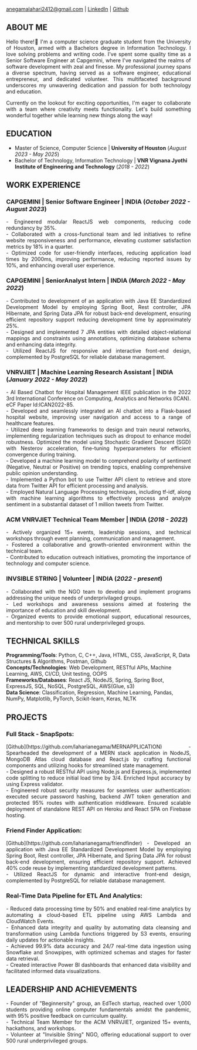 anegamalahari2412@gmail.com | [LinkedIn](https://www.linkedin.com/in/lahari-anegama-a9a583192/) | [Github](https://github.com/laharianegama)

## ABOUT ME
<p style='text-align: justify;'> Hello there!👋 I'm a computer science graduate student from the University of Houston, armed with a Bachelors degree in Information Technology. I love solving problems and writing code. I've spent some quality time as a Senior Software Engineer at Capgemini, where I've navigated the realms of software development with zeal and finesse.  My professional journey spans a diverse spectrum, having served as a software engineer, educational entrepreneur, and dedicated volunteer. This multifaceted background underscores my unwavering dedication and passion for both technology and education.</p>

<p style='text-align: justify;'> Currently on the lookout for exciting opportunities, I'm eager to collaborate with a team where creativity meets functionality. Let's build something wonderful together while learning new things along the way! </p>


## EDUCATION
 - Master of Science, Computer Science  | **University of Houston** (_August 2023 - May 2025_)			       		
 - Bachelor of Technology, Information Technology	| **VNR Vignana Jyothi Institute of Engineering and Technology** (_2018 - 2022_)

## WORK EXPERIENCE
### CAPGEMINI | Senior Software Engineer | INDIA (_October 2022 - August 2023_)
<p align="justify">
 - Engineered modular ReactJS web components, reducing code redundancy by 35%.<br>
 - Collaborated with a cross-functional team and led initiatives to refine website responsiveness and performance,
elevating customer satisfaction metrics by 18% in a quarter.<br>
 - Optimized code for user-friendly interfaces, reducing application load times by 2000ms, improving performance,
reducing reported issues by 10%, and enhancing overall user experience.<br>
</p>

### CAPGEMINI | SeniorAnalyst Intern | INDIA (_March 2022 - May 2022_)
<p align="justify">
- Contributed to development of an application with Java EE Standardized Development Model by employing Spring
Boot, Rest controller, JPA Hibernate, and Spring Data JPA for robust back-end development, ensuring efficient
repository support reducing development time by approximately 25%.<br>
- Designed and implemented 7 JPA entities with detailed object-relational mappings and constraints using
annotations, optimizing database schema and enhancing data integrity.<br>
- Utilized ReactJS for responsive and interactive front-end design, complemented by PostgreSQL for reliable
database management.<br>
</p>

### VNRVJIET | Machine Learning Research Assistant | INDIA (_January 2022 - May 2022_)
<p align="justify">
- AI Based Chatbot for Hospital Management IEEE publication in the 2022 3rd International Conference on Computing, Analytics and Networks (ICAN). eCF Paper Id:ICAN2022-85.<br>
- Developed and seamlessly integrated an AI chatbot into a Flask-based hospital website, improving user navigation and access to a range of healthcare features.<br>
- Utilized deep learning frameworks to design and train neural networks, implementing regularization techniques such as dropout to enhance model robustness. Optimized the model using Stochastic Gradient Descent (SGD) with Nesterov acceleration, fine-tuning hyperparameters for efficient convergence during training.<br>
- Developed a machine learning model to comprehend polarity of sentiment (Negative, Neutral or Positive)  on trending topics, enabling comprehensive public opinion understanding.<br>
- Implemented a Python bot to use Twitter API client to retrieve and store data from Twitter API for efficient processing and analysis.<br>
- Employed Natural Language Processing techniques, including tf-idf, along with machine learning algorithms to effectively process and analyze sentiment in a substantial dataset of 1 million tweets from Twitter.<br>
</p>

### ACM VNRVJIET Technical Team Member | INDIA (_2018 - 2022_)
<p align="justify">
 - Actively organized 15+ events, leadership sessions, and technical workshops through event planning, communication and management.<br>
 - Fostered a collaborative and growth-oriented environment within the technical team.<br>
 - Contributed to education outreach initiatives, promoting the importance of technology and computer science.<br>
</p>

### INVSIBLE STRING | Volunteer | INDIA (_2022 - present_)
<p align="justify">
- Collaborated with the NGO team to develop and implement programs addressing the unique needs of underprivilaged groups.<br>
- Led workshops and awareness sessions aimed at fostering the importance of education and skill development.<br>
- Organized events to provide emotional support, educational resources, and mentorship to over 500 rural underprivileged groups.<br>
</p>

## TECHNICAL SKILLS
**Programming/Tools**:  Python, C, C++, Java, HTML, CSS, JavaScript, R, Data Structures & Algorithms, Postman, Github <br>
**Concepts/Technologies**: Web Development, RESTful APIs, Machine Learning, AWS, CI/CD, Unit testing, OOPS <br>
**Frameworks/Databases**:  React JS, NodeJS, Spring, Spring Boot, ExpressJS, SQL, NoSQL, PostgreSQL, AWS(Glue, s3) <br>
**Data Science**: Classification, Regression, Machine Learning, Pandas, NumPy, Matplotlib, PyTorch, Scikit-learn, Keras, NLTK<br>

## PROJECTS
### Full Stack - SnapSpots:
<p align="justify">
[Github](https://github.com/laharianegama/MERNAPPLICATION)
- Spearheaded the development of a MERN stack application in NodeJS, MongoDB Atlas cloud database and React.js by crafting functional components and utilizing hooks for streamlined state management.<br>
- Designed a robust RESTful API using Node.js and Express.js, implemented code splitting to reduce initial load time by 3/4. Enriched Input accuracy by using Express validator.<br>
-	Engineered robust security measures for seamless user authentication: executed secure password hashing, backend JWT token generation and protected 95% routes with authentication middleware. Ensured scalable deployment of standalone REST API on Heroku and React SPA on Firebase hosting.<br>
</p>

### Friend Finder Application:
<p align="justify">
[Github](https://github.com/laharianegama/friendfinder)
- Developed an application with Java EE Standardized Development Model by employing Spring Boot, Rest controller, JPA Hibernate, and Spring Data JPA for robust back-end development, ensuring efficient repository support. Achieved 40% code reuse by implementing standardized development patterns.<br>
- Utilized ReactJS for dynamic and interactive front-end design, complemented by PostgreSQL for reliable database management.<br>
</p>

### Real-Time Data Pipeline for ETL And Analytics:
<p align="justify">
- Reduced data processing time by 50% and enabled real-time analytics by automating a cloud-based ETL pipeline using
AWS Lambda and CloudWatch Events.<br>
- Enhanced data integrity and quality by automating data cleansing and transformation using Lambda functions
triggered by S3 events, ensuring daily updates for actionable insights.<br>
- Achieved 99.9% data accuracy and 24/7 real-time data ingestion using Snowflake and Snowpipes, with optimized
schemas and stages for faster data retrieval.<br>
- Created interactive Power BI dashboards that enhanced data visibility and facilitated informed data visualizations.<br>
</p>

## LEADERSHIP AND ACHIEVEMENTS 
<p align="justify">
- Founder of "Beginnersity" group, an EdTech startup, reached over 1,000 students providing online computer fundamentals amidst the pandemic, with 95% positive feedback on curriculum quality.<br>
- Technical Team Member for the ACM VNRVJIET, organized 15+ events, hackathons, and workshops.<br>
- Volunteer at "Invisible String" NGO, offering educational support to over 500 rural underprivileged groups. <br>
</p>






